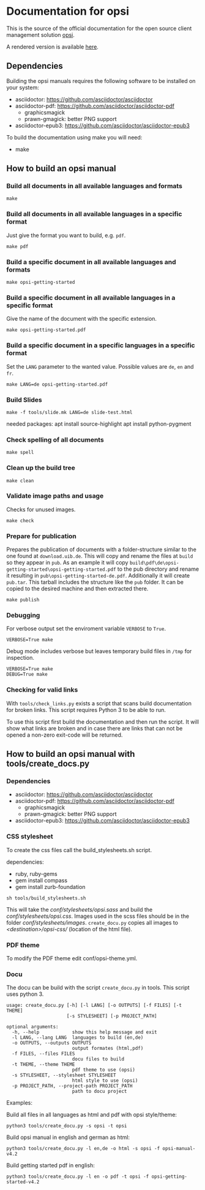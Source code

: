 # Documentation for opsi

This is the source of the official documentation for the open source client management solution [opsi](http://www.opsi.org/).

A rendered version is available [here](https://download.uib.de/opsi4.1/documentation/).


## Dependencies

Building the opsi manuals requires the following software to be installed on your system:

- asciidoctor: https://github.com/asciidoctor/asciidoctor
- asciidoctor-pdf: https://github.com/asciidoctor/asciidoctor-pdf
  - graphicsmagick
  - prawn-gmagick: better PNG support
- asciidoctor-epub3: https://github.com/asciidoctor/asciidoctor-epub3

To build the documentation using make you will need:

* make


## How to build an opsi manual

### Build all documents in all available languages and formats

``` shell
make
```

### Build all documents in all available languages in a specific format

Just give the format you want to build, e.g. `pdf`.

``` shell
make pdf
```

### Build a specific document in all available languages and formats

``` shell
make opsi-getting-started
```

### Build a specific document in all available languages in a specific format

Give the name of the document with the specific extension.

``` shell
make opsi-getting-started.pdf
```

### Build a specific document in a specific languages in a specific format

Set the `LANG` parameter to the wanted value.
Possible values are `de`, `en` and `fr`.

``` shell
make LANG=de opsi-getting-started.pdf
```

### Build Slides

``` shell
make -f tools/slide.mk LANG=de slide-test.html
```
needed packages:
apt install source-highlight
apt install python-pygment

### Check spelling of all documents

``` shell
make spell
```

### Clean up the build tree

``` shell
make clean
```

### Validate image paths and usage

Checks for unused images.

``` shell
make check
```

### Prepare for publication

Prepares the publication of documents with a folder-structure similar to
the one found at `download.uib.de`.
This will copy and rename the files at `build` so they appear in `pub`.
As an example it will copy `build\pdf\de\opsi-getting-started\opsi-getting-started.pdf` to the pub directory and rename it resulting in `pub\opsi-getting-started-de.pdf`.
Additionally it will create `pub.tar`.
This tarball includes the structure like the `pub` folder.
It can be copied to the desired machine and then extracted there.

``` shell
make publish
```

### Debugging

For verbose output set the enviroment variable `VERBOSE` to `True`.

``` shell
VERBOSE=True make
```

Debug mode includes verbose but leaves temporary build files in `/tmp` for inspection.

``` shell
VERBOSE=True make
DEBUG=True make
```

### Checking for valid links

With `tools/check_links.py` exists a script that scans build documentation for broken links.
This script requires Python 3 to be able to run.

To use this script first build the documentation and then run the script. It will show what links are broken and in case there are links that can not be opened a non-zero exit-code will be returned.


## How to build an opsi manual with tools/create_docs.py


### Dependencies

- asciidoctor: https://github.com/asciidoctor/asciidoctor
- asciidoctor-pdf: https://github.com/asciidoctor/asciidoctor-pdf
  - graphicsmagick
  - prawn-gmagick: better PNG support
- asciidoctor-epub3: https://github.com/asciidoctor/asciidoctor-epub3


### CSS stylesheet

To create the css files call the build_stylesheets.sh script.

dependencies:
- ruby, ruby-gems
- gem install compass
- gem install zurb-foundation
<!-- - gem install zurb-foundation  --version 4.3.2 -->

```shell
sh tools/build_stylesheets.sh
```
This will take the *conf/stylesheets/opsi.sass* and build the *conf/stylesheets/opsi.css*. Images used in the scss files should be in the folder *conf/stylesheets/images*. `create_docu.py` copies all images to *\<destination\>/opsi-css/* (location of the html file).

### PDF theme

To modify the PDF theme edit conf/opsi-theme.yml.

### Docu

The docu can be build with the script `create_docu.py` in tools. This script uses python 3.

```shell
usage: create_docu.py [-h] [-l LANG] [-o OUTPUTS] [-f FILES] [-t THEME]
                      [-s STYLESHEET] [-p PROJECT_PATH]

optional arguments:
  -h, --help            show this help message and exit
  -l LANG, --lang LANG  languages to build (en,de)
  -o OUTPUTS, --outputs OUTPUTS
                        output formates (html,pdf)
  -f FILES, --files FILES
                        docu files to build
  -t THEME, --theme THEME
                        pdf theme to use (opsi)
  -s STYLESHEET, --stylesheet STYLESHEET
                        html style to use (opsi)
  -p PROJECT_PATH, --project-path PROJECT_PATH
                        path to docu project
```

Examples:

Build all files in all languages as html and pdf with opsi style/theme:
```shell
python3 tools/create_docu.py -s opsi -t opsi
```

Build opsi manual in english and german as html:
```shell
python3 tools/create_docu.py -l en,de -o html -s opsi -f opsi-manual-v4.2
```

Build getting started pdf in english:
```shell
python3 tools/create_docu.py -l en -o pdf -t opsi -f opsi-getting-started-v4.2
```